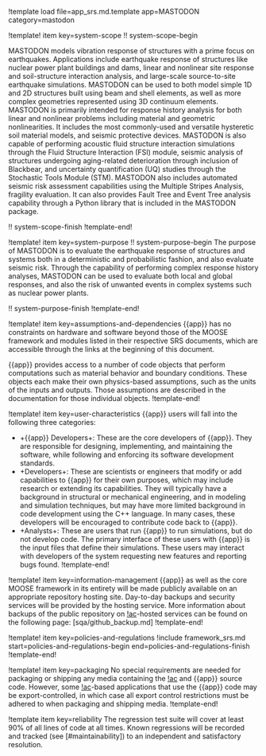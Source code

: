 !template load file=app_srs.md.template app=MASTODON category=mastodon

!template! item key=system-scope
!! system-scope-begin

MASTODON models vibration response of structures with a prime focus on earthquakes. Applications include earthquake response of structures like nuclear power plant buildings and dams, linear and nonlinear site response and soil-structure interaction analysis, and large-scale source-to-site earthquake simulations. MASTODON can be used to both model simple 1D and 2D structures built using beam and shell elements, as well as more complex geometries represented using 3D continuum elements. MASTODON is primarily intended for response history analysis for both linear and nonlinear problems including material and geometric nonlinearities. It includes the most commonly-used and versatile hysteretic soil material models, and seismic protective devices.  MASTODON is also capable of performing acoustic fluid structure interaction simulations through the Fluid Structure Interaction (FSI) module, seismic analysis of structures undergoing aging-related deterioration through inclusion of Blackbear, and uncertainty quantification (UQ) studies through the Stochastic Tools Module (STM). MASTODON also includes automated seismic risk assessment capabilities using the Multiple Stripes Analysis, fragility evaluation. It can also provides Fault Tree and Event Tree analysis capability through a Python library that is included in the MASTODON package.

!! system-scope-finish
!template-end!

!template! item key=system-purpose
!! system-purpose-begin
The purpose of MASTODON is to evaluate the earthquake response of structures and systems both in a deterministic and probabilistic fashion, and also evaluate seismic risk. Through the capability of performing complex response history analyses, MASTODON can be used to evaluate both local and global responses, and also the risk of unwanted events in complex systems such as nuclear power plants.

!! system-purpose-finish
!template-end!

!template! item key=assumptions-and-dependencies
{{app}} has no constraints on hardware and software beyond those of the MOOSE framework and modules listed in their respective SRS documents, which are accessible through the links at the beginning of this document.

{{app}} provides access to a number of code objects that perform computations such as material behavior and boundary conditions. These objects each make their own physics-based assumptions, such as the units of the inputs and outputs. Those assumptions are described in the documentation for those individual objects.
!template-end!

!template! item key=user-characteristics
{{app}} users will fall into the following three categories:

- +{{app}} Developers+: These are the core developers of {{app}}. They are responsible for designing, implementing, and maintaining the software, while following and enforcing its software development standards.
- +Developers+: These are scientists or engineers that modify or add capabilities to {{app}} for their own purposes, which may include research or extending its capabilities. They will typically have a background in structural or mechanical engineering, and in modeling and simulation techniques, but may have more limited background in code development using the C++ language. In many cases, these developers will be encouraged to contribute code back to {{app}}.
- +Analysts+: These are users that run {{app}} to run simulations, but do not develop code. The primary interface of these users with {{app}} is the input files that define their simulations. These users may interact with developers of the system requesting new features and reporting bugs found.
!template-end!

!template! item key=information-management
{{app}} as well as the core MOOSE framework in its entirety will be made publicly available on an appropriate repository hosting site. Day-to-day backups and security services will be provided by the hosting service. More information about backups of the public repository on [!ac](INL)-hosted services can be found on the following page: [sqa/github_backup.md]
!template-end!

!template! item key=policies-and-regulations
!include framework_srs.md start=policies-and-regulations-begin end=policies-and-regulations-finish
!template-end!

!template! item key=packaging
No special requirements are needed for packaging or shipping any media containing the [!ac](MOOSE) and {{app}} source code. However, some [!ac](MOOSE)-based applications that use the {{app}} code may be export-controlled, in which case all export control restrictions must be adhered to when packaging and shipping media.
!template-end!

!template item key=reliability
The regression test suite will cover at least 90% of all lines of code at all times. Known
regressions will be recorded and tracked (see [#maintainability]) to an independent and
satisfactory resolution.
